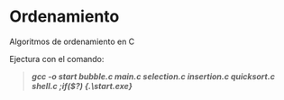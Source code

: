 # Ordenamiento
Algoritmos de ordenamiento en C

Ejectura con el comando:
>***gcc -o start bubble.c main.c selection.c insertion.c quicksort.c shell.c ;if($?) {.\start.exe}***

